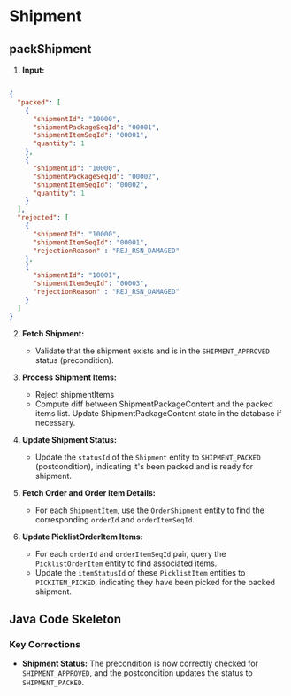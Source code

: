 # **Shipment**

## packShipment

1.  **Input:**

```json

{
  "packed": [
    {
      "shipmentId": "10000",
      "shipmentPackageSeqId": "00001",
      "shipmentItemSeqId": "00001",
      "quantity": 1
    },
    {
      "shipmentId": "10000",
      "shipmentPackageSeqId": "00002",
      "shipmentItemSeqId": "00002",
      "quantity": 1
    }
  ],
  "rejected": [
    {
      "shipmentId": "10000",
      "shipmentItemSeqId": "00001",
      "rejectionReason" : "REJ_RSN_DAMAGED"
    },
    {
      "shipmentId": "10001",
      "shipmentItemSeqId": "00003",
      "rejectionReason" : "REJ_RSN_DAMAGED"
    }
  ]
}
```
2.  **Fetch Shipment:**
    *   Validate that the shipment exists and is in the `SHIPMENT_APPROVED` status (precondition).

3.  **Process Shipment Items:**
    *   Reject shipmentItems 
    *   Compute diff between ShipmentPackageContent and the packed items list. Update ShipmentPackageContent state in the database if necessary.

4.  **Update Shipment Status:**
    *   Update the `statusId` of the `Shipment` entity to `SHIPMENT_PACKED` (postcondition), indicating it's been packed and is ready for shipment.

5.  **Fetch Order and Order Item Details:**
    *   For each `ShipmentItem`, use the `OrderShipment` entity to find the corresponding `orderId` and `orderItemSeqId`.

6.  **Update PicklistOrderItem Items:**
    *   For each `orderId` and `orderItemSeqId` pair, query the `PicklistOrderItem` entity to find associated items.
    *   Update the `itemStatusId` of these `PicklistItem` entities to `PICKITEM_PICKED`, indicating they have been picked for the packed shipment.


## Java Code Skeleton


### Key Corrections

*   **Shipment Status:** The precondition is now correctly checked for `SHIPMENT_APPROVED`, and the postcondition updates the status to `SHIPMENT_PACKED`.


